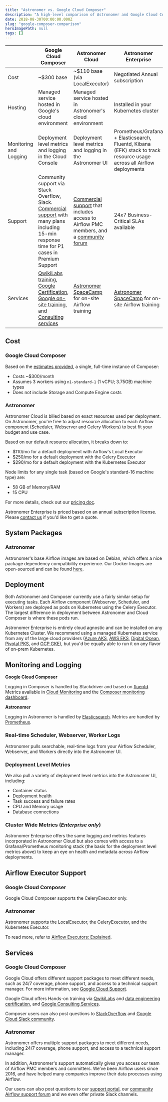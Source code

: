 ```yaml
---
title: "Astronomer vs. Google Cloud Composer"
description: "A high-level comparison of Astronomer and Google Cloud Composer"
date: 2018-08-30T00:00:00.000Z
slug: "google-composer-comparison"
heroImagePath: null
tags: []
---
```


|  | Google Cloud Composer | Astronomer Cloud | Astronomer Enterprise |
|--|-----------------------|------------------|-----------------------|
| Cost | ~$300 base | ~$110 base (via LocalExecutor) | Negotiated Annual subscription |
| Hosting | Managed service hosted in Google's cloud environment | Managed service hosted in Astronomer's cloud environment | Installed in your Kubernetes cluster |
| Monitoring and Logging | Deployment level metrics and logging in the Cloud Console | Deployment level metrics and logging in the Astronomer UI | Prometheus/Grafana + Elasticsearch, Fluentd, Kibana (EFK) stack to track resource usage across all Airflow deployments |
| Support | Community support via Stack Overflow, Slack. [Commercial support](https://cloud.google.com/support) with many plans including 15-min response time for P1 cases in Premium Support | [Commercial support](https://support.astronomer.io/) that includes access to Airflow PMC members, and a [community forum](https:/forum.astronomer.io) | 24x7 Business-Critical SLAs available |
| Services | [QwikiLabs training](https://www.qwiklabs.com/), [Google Certification](https://cloud.google.com/certification), [Google on-site training](https://cloud.google.com/training), and [Consulting services](https://cloud.google.com/consulting) | [Astronomer SpaceCamp](https://astronomer.io/spacecamp) for on-site Airflow training | [Astronomer SpaceCamp](https://astronomer.io/spacecamp) for on-site Airflow training |

## Cost

### Google Cloud Composer

Based on the [estimates provided](https://cloud.google.com/composer/pricing), a single, full-time instance of Composer:

- Costs ~$300/month
- Assumes 3 workers using `n1-standard-1` (1 vCPU; 3.75GB) machine types
- Does not include Storage and Compute Engine costs

### Astronomer

Astronomer Cloud is billed based on exact resources used per deployment. On Astronomer, you're free to adjust resource allocation to each Airflow component (Scheduler, Webserver and Celery Workers) to best fit your budget and use case.

Based on our default resource allocation, it breaks down to:

- $110/mo for a default deployment with Airflow's Local Executor
- $250/mo for a default deployment with the Celery Executor
- $290/mo for a default deployment with the Kubernetes Executor

Node limits for any single task (based on Google's standard-16 machine type) are:

- 58 GB of Memory/RAM
- 15 CPU

For more details, check out our [pricing doc](https://astronomer.io/docs/pricing).

Astronomer Enterprise is priced based on an annual subscription license. Please [contact us](https://astronomer.io/contact) if you'd like to get a quote.

## System Packages

### Astronomer

Astronomer's base Airflow images are based on Debian, which offers a nice package dependency compatibility experience. Our Docker Images are open-sourced and can be found [here](https://hub.docker.com/r/astronomerinc/ap-airflow/).

## Deployment

Both Astronomer and Composer currently use a fairly similar setup for executing tasks. Each Airflow component (Webserver, Scheduler, and Workers) are deployed as pods on Kubernetes using the Celery Executor. The largest difference in deployment between Astronomer and Cloud Composer is where these pods run.

Astronomer Enterprise is entirely cloud agnostic and can be installed on any Kubernetes Cluster. We recommend using a managed Kubernetes service from any of the large cloud providers ([Azure AKS](https://azure.microsoft.com/en-us/services/kubernetes-service/), [AWS EKS](https://aws.amazon.com/eks/), [Digital Ocean](https://www.digitalocean.com/products/kubernetes/), [Pivotal PKS](https://pivotal.io/platform/pivotal-container-service), and [GCP GKE](https://cloud.google.com/kubernetes-engine/)), but you'd be equally able to run it on any flavor of on-prem Kubernetes.

## Monitoring and Logging

**Google Cloud Composer**

Logging in Composer is handled by Stackdriver and based on [fluentd](https://www.fluentd.org). Metrics available in [Cloud Monitoring](https://cloud.google.com/composer/docs/how-to/managing/monitoring-environments) and the [Composer monitoring dashboard](https://cloud.google.com/composer/docs/monitoring-dashboard).

**Astronomer**

Logging in Astronomer is handled by [Elasticsearch](https://www.elastic.co/products/elasticsearch).
Metrics are handled by [Prometheus](https://prometheus.io/).

### Real-time Scheduler, Webserver, Worker Logs

Astronomer pulls searchable, real-time logs from your Airflow Scheduler, Webserver, and Workers directly into the Astronomer UI.

### Deployment Level Metrics

We also pull a variety of deployment level metrics into the Astronomer UI, including:

- Container status
- Deployment health
- Task success and failure rates
- CPU and Memory usage
- Database connections

### Cluster Wide Metrics (*Enterprise only*)

Astronomer Enterprise offers the same logging and metrics features incorporated in Astronomer Cloud but also comes with access to a Grafana/Prometheus monitoring stack (the basis for the deployment level metrics above) to keep an eye on health and metadata *across* Airflow deployments.

## Airflow Executor Support

### Google Cloud Composer

Google Cloud Composer supports the CeleryExecutor only.

### Astronomer

Astronomer supports the LocalExecutor, the CeleryExecutor, and the Kubernetes Executor.

To read more, refer to [Airflow Executors: Explained](https://www.astronomer.io/guides/airflow-executors-explained/).

## Services

### Google Cloud Composer

Google Cloud offers different support packages to meet different needs, such as 24/7 coverage, phone support, and access to a technical support manager. For more information, see [Google Cloud Support](https://cloud.google.com/support).

Google Cloud offers Hands-on training via [QwikiLabs](https://www.qwiklabs.com/catalog?keywords=airflow) and [data engineering certification](https://cloud.google.com/certification/guides/data-engineer), and [Google Consulting Services](https://cloud.google.com/consulting).

Composer users can also post questions to [StackOverflow](http://stackoverflow.com/questions/tagged/google-cloud-composer) and [Google Cloud Slack community](https://googlecloud-community.slack.com/).

### Astronomer

Astronomer offers multiple support packages to meet different needs, including 24/7 coverage, phone support, and access to a technical support manager.

In addition, Astronomer's support automatically gives you access our team of Airflow PMC members and committers. We’ve been Airflow users since 2016, and have helped many companies improve their data processes using Airflow.

Our users can also post questions to our [support portal](https://support.astronomer.io/), our [community Airflow support forum](https://forum.astronomer.io/) and we even offer private Slack channels.
